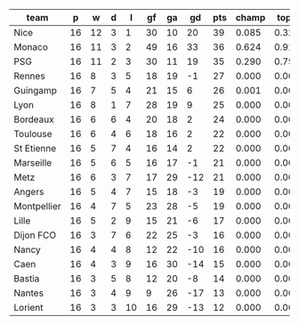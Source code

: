 |    team     | p  | w  | d | l  | gf | ga | gd  | pts | champ | top2  | top3  | top4  |  5-7  | bot4  | bot3  | bot2  |
|-------------|----|----|---|----|----|----|-----|-----|-------|-------|-------|-------|-------|-------|-------|-------|
| Nice        | 16 | 12 | 3 |  1 | 30 | 10 |  20 |  39 | 0.085 | 0.325 | 0.874 | 0.960 | 0.038 | 0.000 | 0.000 | 0.000|
| Monaco      | 16 | 11 | 3 |  2 | 49 | 16 |  33 |  36 | 0.624 | 0.910 | 0.994 | 0.999 | 0.001 | 0.000 | 0.000 | 0.000|
| PSG         | 16 | 11 | 2 |  3 | 30 | 11 |  19 |  35 | 0.290 | 0.750 | 0.970 | 0.993 | 0.007 | 0.000 | 0.000 | 0.000|
| Rennes      | 16 |  8 | 3 |  5 | 18 | 19 |  -1 |  27 | 0.000 | 0.002 | 0.020 | 0.140 | 0.401 | 0.006 | 0.002 | 0.001|
| Guingamp    | 16 |  7 | 5 |  4 | 21 | 15 |   6 |  26 | 0.001 | 0.006 | 0.054 | 0.280 | 0.449 | 0.002 | 0.001 | 0.000|
| Lyon        | 16 |  8 | 1 |  7 | 28 | 19 |   9 |  25 | 0.000 | 0.005 | 0.046 | 0.256 | 0.439 | 0.001 | 0.001 | 0.000|
| Bordeaux    | 16 |  6 | 6 |  4 | 20 | 18 |   2 |  24 | 0.000 | 0.001 | 0.008 | 0.057 | 0.258 | 0.026 | 0.012 | 0.005|
| Toulouse    | 16 |  6 | 4 |  6 | 18 | 16 |   2 |  22 | 0.000 | 0.001 | 0.021 | 0.159 | 0.437 | 0.005 | 0.002 | 0.001|
| St Etienne  | 16 |  5 | 7 |  4 | 16 | 14 |   2 |  22 | 0.000 | 0.000 | 0.005 | 0.060 | 0.272 | 0.024 | 0.011 | 0.004|
| Marseille   | 16 |  5 | 6 |  5 | 16 | 17 |  -1 |  21 | 0.000 | 0.000 | 0.005 | 0.042 | 0.229 | 0.042 | 0.021 | 0.008|
| Metz        | 16 |  6 | 3 |  7 | 17 | 29 | -12 |  21 | 0.000 | 0.000 | 0.000 | 0.005 | 0.066 | 0.179 | 0.105 | 0.048|
| Angers      | 16 |  5 | 4 |  7 | 15 | 18 |  -3 |  19 | 0.000 | 0.000 | 0.002 | 0.021 | 0.141 | 0.080 | 0.042 | 0.019|
| Montpellier | 16 |  4 | 7 |  5 | 23 | 28 |  -5 |  19 | 0.000 | 0.000 | 0.002 | 0.020 | 0.140 | 0.085 | 0.046 | 0.021|
| Lille       | 16 |  5 | 2 |  9 | 15 | 21 |  -6 |  17 | 0.000 | 0.000 | 0.000 | 0.003 | 0.045 | 0.244 | 0.149 | 0.076|
| Dijon FCO   | 16 |  3 | 7 |  6 | 22 | 25 |  -3 |  16 | 0.000 | 0.000 | 0.001 | 0.003 | 0.037 | 0.262 | 0.170 | 0.091|
| Nancy       | 16 |  4 | 4 |  8 | 12 | 22 | -10 |  16 | 0.000 | 0.000 | 0.000 | 0.001 | 0.019 | 0.392 | 0.264 | 0.150|
| Caen        | 16 |  4 | 3 |  9 | 16 | 30 | -14 |  15 | 0.000 | 0.000 | 0.000 | 0.000 | 0.004 | 0.633 | 0.498 | 0.333|
| Bastia      | 16 |  3 | 5 |  8 | 12 | 20 |  -8 |  14 | 0.000 | 0.000 | 0.000 | 0.001 | 0.014 | 0.466 | 0.334 | 0.196|
| Nantes      | 16 |  3 | 4 |  9 |  9 | 26 | -17 |  13 | 0.000 | 0.000 | 0.000 | 0.000 | 0.001 | 0.764 | 0.656 | 0.503|
| Lorient     | 16 |  3 | 3 | 10 | 16 | 29 | -13 |  12 | 0.000 | 0.000 | 0.000 | 0.000 | 0.001 | 0.787 | 0.687 | 0.545|
